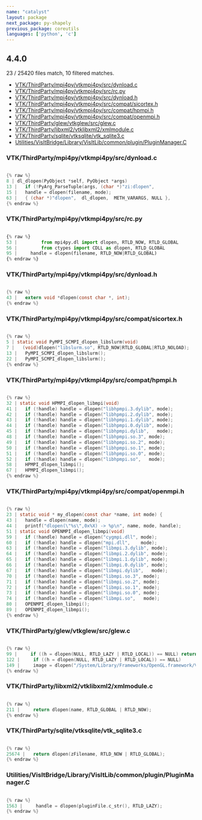 ```yaml
---
name: "catalyst"
layout: package
next_package: py-shapely
previous_package: coreutils
languages: ['python', 'c']
---
```

## 4.4.0
23 / 25420 files match, 10 filtered matches.

 - [VTK/ThirdParty/mpi4py/vtkmpi4py/src/dynload.c](#vtkthirdpartympi4pyvtkmpi4pysrcdynloadc)
 - [VTK/ThirdParty/mpi4py/vtkmpi4py/src/rc.py](#vtkthirdpartympi4pyvtkmpi4pysrcrcpy)
 - [VTK/ThirdParty/mpi4py/vtkmpi4py/src/dynload.h](#vtkthirdpartympi4pyvtkmpi4pysrcdynloadh)
 - [VTK/ThirdParty/mpi4py/vtkmpi4py/src/compat/sicortex.h](#vtkthirdpartympi4pyvtkmpi4pysrccompatsicortexh)
 - [VTK/ThirdParty/mpi4py/vtkmpi4py/src/compat/hpmpi.h](#vtkthirdpartympi4pyvtkmpi4pysrccompathpmpih)
 - [VTK/ThirdParty/mpi4py/vtkmpi4py/src/compat/openmpi.h](#vtkthirdpartympi4pyvtkmpi4pysrccompatopenmpih)
 - [VTK/ThirdParty/glew/vtkglew/src/glew.c](#vtkthirdpartyglewvtkglewsrcglewc)
 - [VTK/ThirdParty/libxml2/vtklibxml2/xmlmodule.c](#vtkthirdpartylibxml2vtklibxml2xmlmodulec)
 - [VTK/ThirdParty/sqlite/vtksqlite/vtk_sqlite3.c](#vtkthirdpartysqlitevtksqlitevtk_sqlite3c)
 - [Utilities/VisItBridge/Library/VisItLib/common/plugin/PluginManager.C](#utilitiesvisitbridgelibraryvisitlibcommonpluginpluginmanagerc)

### VTK/ThirdParty/mpi4py/vtkmpi4py/src/dynload.c

```c

{% raw %}
8 | dl_dlopen(PyObject *self, PyObject *args)
13 |   if (!PyArg_ParseTuple(args, (char *)"zi:dlopen",
15 |   handle = dlopen(filename, mode);
63 |   { (char *)"dlopen",  dl_dlopen,  METH_VARARGS, NULL },
{% endraw %}

```
### VTK/ThirdParty/mpi4py/vtkmpi4py/src/rc.py

```python

{% raw %}
53 |         from mpi4py.dl import dlopen, RTLD_NOW, RTLD_GLOBAL
56 |         from ctypes import CDLL as dlopen, RTLD_GLOBAL
95 |     handle = dlopen(filename, RTLD_NOW|RTLD_GLOBAL)
{% endraw %}

```
### VTK/ThirdParty/mpi4py/vtkmpi4py/src/dynload.h

```c

{% raw %}
43 |   extern void *dlopen(const char *, int);
{% endraw %}

```
### VTK/ThirdParty/mpi4py/vtkmpi4py/src/compat/sicortex.h

```c

{% raw %}
5 | static void PyMPI_SCMPI_dlopen_libslurm(void)
7 |   (void)dlopen("libslurm.so", RTLD_NOW|RTLD_GLOBAL|RTLD_NOLOAD);
13 |   PyMPI_SCMPI_dlopen_libslurm();
22 |   PyMPI_SCMPI_dlopen_libslurm();
{% endraw %}

```
### VTK/ThirdParty/mpi4py/vtkmpi4py/src/compat/hpmpi.h

```c

{% raw %}
32 | static void HPMPI_dlopen_libmpi(void)
41 |   if (!handle) handle = dlopen("libhpmpi.3.dylib", mode);
42 |   if (!handle) handle = dlopen("libhpmpi.2.dylib", mode);
43 |   if (!handle) handle = dlopen("libhpmpi.1.dylib", mode);
44 |   if (!handle) handle = dlopen("libhpmpi.0.dylib", mode);
45 |   if (!handle) handle = dlopen("libhpmpi.dylib",   mode);
48 |   if (!handle) handle = dlopen("libhpmpi.so.3", mode);
49 |   if (!handle) handle = dlopen("libhpmpi.so.2", mode);
50 |   if (!handle) handle = dlopen("libhpmpi.so.1", mode);
51 |   if (!handle) handle = dlopen("libhpmpi.so.0", mode);
52 |   if (!handle) handle = dlopen("libhpmpi.so",   mode);
58 |   HPMPI_dlopen_libmpi();
67 |   HPMPI_dlopen_libmpi();
{% endraw %}

```
### VTK/ThirdParty/mpi4py/vtkmpi4py/src/compat/openmpi.h

```c

{% raw %}
23 | static void * my_dlopen(const char *name, int mode) {
43 |   handle = dlopen(name, mode);
44 |   printf("dlopen(\"%s\",0x%X) -> %p\n", name, mode, handle);
51 | static void OPENMPI_dlopen_libmpi(void)
59 |   if (!handle) handle = dlopen("cygmpi.dll", mode);
60 |   if (!handle) handle = dlopen("mpi.dll",    mode);
63 |   if (!handle) handle = dlopen("libmpi.3.dylib", mode);
64 |   if (!handle) handle = dlopen("libmpi.2.dylib", mode);
65 |   if (!handle) handle = dlopen("libmpi.1.dylib", mode);
66 |   if (!handle) handle = dlopen("libmpi.0.dylib", mode);
67 |   if (!handle) handle = dlopen("libmpi.dylib",   mode);
70 |   if (!handle) handle = dlopen("libmpi.so.3", mode);
71 |   if (!handle) handle = dlopen("libmpi.so.2", mode);
72 |   if (!handle) handle = dlopen("libmpi.so.1", mode);
73 |   if (!handle) handle = dlopen("libmpi.so.0", mode);
74 |   if (!handle) handle = dlopen("libmpi.so",   mode);
80 |   OPENMPI_dlopen_libmpi();
89 |   OPENMPI_dlopen_libmpi();
{% endraw %}

```
### VTK/ThirdParty/glew/vtkglew/src/glew.c

```c

{% raw %}
99 |     if ((h = dlopen(NULL, RTLD_LAZY | RTLD_LOCAL)) == NULL) return NULL;
122 |     if ((h = dlopen(NULL, RTLD_LAZY | RTLD_LOCAL)) == NULL)
149 |     image = dlopen("/System/Library/Frameworks/OpenGL.framework/Versions/Current/OpenGL", RTLD_LAZY);
{% endraw %}

```
### VTK/ThirdParty/libxml2/vtklibxml2/xmlmodule.c

```c

{% raw %}
211 |     return dlopen(name, RTLD_GLOBAL | RTLD_NOW);
{% endraw %}

```
### VTK/ThirdParty/sqlite/vtksqlite/vtk_sqlite3.c

```c

{% raw %}
25674 |   return dlopen(zFilename, RTLD_NOW | RTLD_GLOBAL);
{% endraw %}

```
### Utilities/VisItBridge/Library/VisItLib/common/plugin/PluginManager.C

```c

{% raw %}
1563 |     handle = dlopen(pluginFile.c_str(), RTLD_LAZY);
{% endraw %}

```
